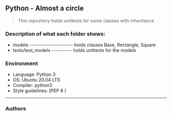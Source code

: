## Python - Almost a circle
> This repository holds unittests for some classes with inheritance

### Description of what each folder shows:
* models --------------------- holds classes Base, Rectangle, Square
* tests/test_models ---------- holds unittests for the models

### Environment
* Language: Python 3
* OS: Ubuntu 20.04 LTS
* Compiler: python3
* Style guidelines: [PEP 8 ]
---
### Authors
